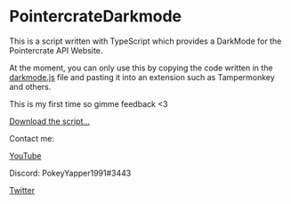 # PointercrateDarkmode

This is a script written with TypeScript which provides a DarkMode for the Pointercrate API Website.

At the moment, you can only use this by copying the code written in the [darkmode.js](scripts/darkmode.js) file and pasting it into an extension such as Tampermonkey and others.

This is my first time so gimme feedback <3

[Download the script...](scripts/darkmode.js)

Contact me:

[YouTube](https://www.youtube.com/@PokeyYapper1991)

Discord: PokeyYapper1991#3443

[Twitter](https://twitter.com/PokeyYapper1991)
